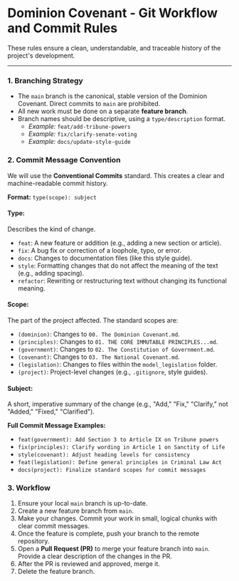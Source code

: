 # Dominion Covenant - Git Workflow and Commit Rules

These rules ensure a clean, understandable, and traceable history of the project's development.

---

### 1. Branching Strategy

*   The `main` branch is the canonical, stable version of the Dominion Covenant. Direct commits to `main` are prohibited.
*   All new work must be done on a separate **feature branch**.
*   Branch names should be descriptive, using a `type/description` format.
    *   *Example:* `feat/add-tribune-powers`
    *   *Example:* `fix/clarify-senate-voting`
    *   *Example:* `docs/update-style-guide`

### 2. Commit Message Convention

We will use the **Conventional Commits** standard. This creates a clear and machine-readable commit history.

**Format:** `type(scope): subject`

#### Type:
Describes the kind of change.
*   `feat`: A new feature or addition (e.g., adding a new section or article).
*   `fix`: A bug fix or correction of a loophole, typo, or error.
*   `docs`: Changes to documentation files (like this style guide).
*   `style`: Formatting changes that do not affect the meaning of the text (e.g., adding spacing).
*   `refactor`: Rewriting or restructuring text without changing its functional meaning.

#### Scope:
The part of the project affected. The standard scopes are:
*   `(dominion)`: Changes to `00. The Dominion Covenant.md`.
*   `(principles)`: Changes to `01. THE CORE IMMUTABLE PRINCIPLES...md`.
*   `(government)`: Changes to `02. The Constitution of Government.md`.
*   `(covenant)`: Changes to `03. The National Covenant.md`.
*   `(legislation)`: Changes to files within the `model_legislation` folder.
*   `(project)`: Project-level changes (e.g., `.gitignore`, style guides).

#### Subject:
A short, imperative summary of the change (e.g., "Add," "Fix," "Clarify," not "Added," "Fixed," "Clarified").

**Full Commit Message Examples:**
*   `feat(government): Add Section 3 to Article IX on Tribune powers`
*   `fix(principles): Clarify wording in Article 1 on Sanctity of Life`
*   `style(covenant): Adjust heading levels for consistency`
*   `feat(legislation): Define general principles in Criminal Law Act`
*   `docs(project): Finalize standard scopes for commit messages`

### 3. Workflow

1.  Ensure your local `main` branch is up-to-date.
2.  Create a new feature branch from `main`.
3.  Make your changes. Commit your work in small, logical chunks with clear commit messages.
4.  Once the feature is complete, push your branch to the remote repository.
5.  Open a **Pull Request (PR)** to merge your feature branch into `main`. Provide a clear description of the changes in the PR.
6.  After the PR is reviewed and approved, merge it.
7.  Delete the feature branch.